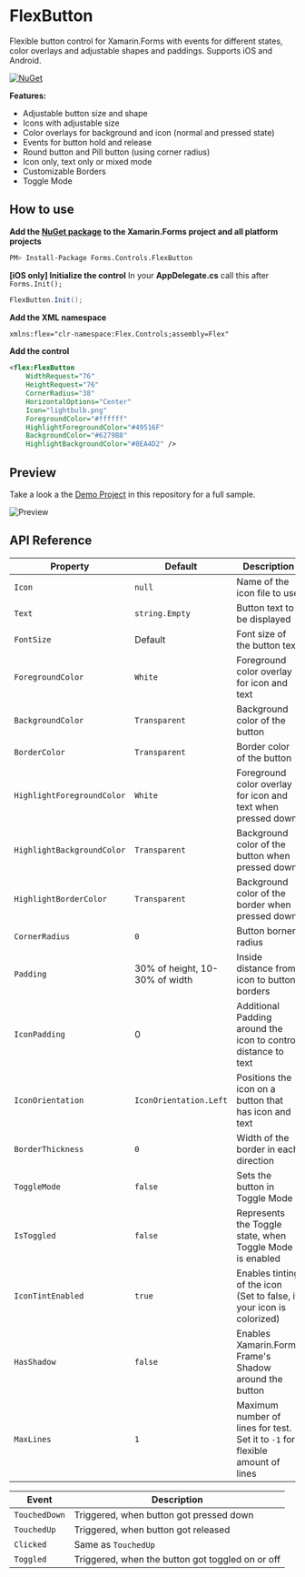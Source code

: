 # FlexButton

Flexible button control for Xamarin.Forms with events for different states, color overlays and adjustable shapes and paddings. Supports iOS and Android.

[![NuGet](https://img.shields.io/nuget/v/Forms.Controls.FlexButton.svg?label=NuGet&style=flat-square)](https://www.nuget.org/packages/Forms.Controls.FlexButton/)

**Features:**

- Adjustable button size and shape
- Icons with adjustable size
- Color overlays for background and icon (normal and pressed state)
- Events for button hold and release
- Round button and Pill button (using corner radius)
- Icon only, text only or mixed mode
- Customizable Borders
- Toggle Mode

## How to use

**Add the [NuGet package](https://www.nuget.org/packages/Forms.Controls.FlexButton/) to the Xamarin.Forms project and all platform projects**

```bash
PM> Install-Package Forms.Controls.FlexButton
```

**[iOS only] Initialize the control**
In your **AppDelegate.cs** call this after `Forms.Init();`

```csharp
FlexButton.Init();
```

**Add the XML namespace**

```xml
xmlns:flex="clr-namespace:Flex.Controls;assembly=Flex"
```

**Add the control**

```xml
<flex:FlexButton
    WidthRequest="76"
    HeightRequest="76"
    CornerRadius="38"
    HorizontalOptions="Center"
    Icon="lightbulb.png"
    ForegroundColor="#ffffff"
    HighlightForegroundColor="#49516F"
    BackgroundColor="#6279B8"
    HighlightBackgroundColor="#8EA4D2" />
```

## Preview

Take a look a the [Demo Project](/Flex.Demo) in this repository for a full sample.

![Preview](/Design/FlexButton.gif)

## API Reference

| Property | Default | Description |
|------------------|---------|-------------|
| `Icon` | `null` | Name of the icon file to use |
| `Text` | `string.Empty` | Button text to be displayed |
| `FontSize` | Default | Font size of the button text |
| `ForegroundColor` | `White` | Foreground color overlay for icon and text |
| `BackgroundColor` | `Transparent` | Background color of the button |
| `BorderColor` | `Transparent` | Border color of the button |
| `HighlightForegroundColor` | `White` | Foreground color overlay for icon and text when pressed down |
| `HighlightBackgroundColor` | `Transparent` | Background color of the button when pressed down |
| `HighlightBorderColor` | `Transparent` | Background color of the border when pressed down |
| `CornerRadius` | `0` | Button borner radius |
| `Padding` | 30% of height, 10-30% of width  | Inside distance from icon to button borders |
| `IconPadding` | 0 | Additional Padding around the icon to control distance to text |
| `IconOrientation` | `IconOrientation.Left` | Positions the icon on a button that has icon and text |
| `BorderThickness` | `0` | Width of the border in each direction |
| `ToggleMode` | `false` | Sets the button in Toggle Mode |
| `IsToggled` | `false` | Represents the Toggle state, when Toggle Mode is enabled |
| `IconTintEnabled` | `true` | Enables tinting of the icon (Set to false, if your icon is colorized) |
| `HasShadow` | `false` | Enables Xamarin.Forms Frame's Shadow around the button |
| `MaxLines` | `1` | Maximum number of lines for test. Set it to `-1` for flexible amount of lines |

| Event | Description |
|------------------|---------|
| `TouchedDown` | Triggered, when button got pressed down |
| `TouchedUp` | Triggered, when button got released |
| `Clicked` | Same as `TouchedUp` |
| `Toggled` | Triggered, when the button got toggled on or off |
